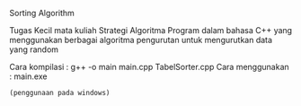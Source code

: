 Sorting Algorithm

Tugas Kecil mata kuliah Strategi Algoritma
Program dalam bahasa C++ yang menggunakan berbagai algoritma
pengurutan untuk mengurutkan data yang random

Cara kompilasi  	: g++ -o main main.cpp TabelSorter.cpp
Cara menggunakan	: main.exe
	
	(penggunaan pada windows)

